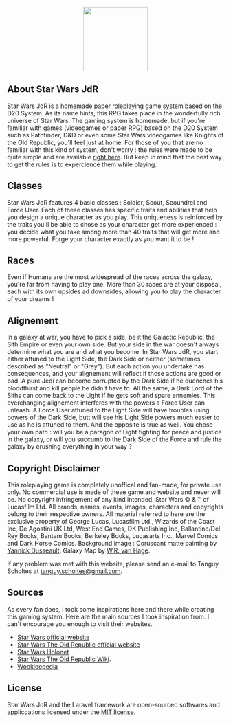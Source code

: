 <p align="center"><a href="http://tanguyscholtes.be/StarWarsJDR/" target="_blank"><img width="150"src="http://tanguyscholtes.be/StarWarsJDR/img/site-banner75.png"></a></p>

## About Star Wars JdR

Star Wars JdR is a homemade paper roleplaying game system based on the D20 System. As its name hints, this RPG takes place in the wonderfully rich universe of Star Wars.
The gaming system is homemade, but if you're familiar with games (videogames or paper RPG) based on the D20 System such as Pathfinder, D&D or even some Star Wars videogames like Knights of the Old Republic, you'll feel just at home.
For those of you that are no familiar with this kind of system, don't worry : the rules were made to be quite simple and are available [right here](http://tanguyscholtes.be/StarWarsJDR/index.php?page=start). But keep in mind that the best way to get the rules is to expercience them while playing.

## Classes

Star Wars JdR features 4 basic classes : Soldier, Scout, Scoundrel and Force User.
Each of these classes has specific traits and abilities that help you design a unique character as you play. This uniqueness is reinforced by the traits you'll be able to chose as your character get more experienced : you decide what you take among more than 40 traits that will get more and more powerful. Forge your character exactly as you want it to be !

## Races

Even if Humans are the most widespread of the races across the galaxy, you're far from having to play one. More than 30 races are at your disposal, each with its own upsides ad downsides, allowing you to play the character of your dreams !

## Alignement

In a galaxy at war, you have to pick a side, be it the Galactic Republic, the Sith Empire or even your own side. But your side in the war doesn't always determine what you are and what you become.
In Star Wars JdR, you start either attuned to the Light Side, the Dark Side or neither (sometimes described as "Neutral" or "Grey"). But each action you undertake has consequences, and your alignement will reflect if those actions are good or bad. A pure Jedi can become corrupted by the Dark Side if he quenches his bloodthirst and kill people he didn't have to. All the same, a Dark Lord of the Siths can come back to the Light if he gets soft and spare ennemies.
This everchanging alignement interferes with the powers a Force User can unleash. A Force User attuned to the Light Side will have troubles using powers of the Dark Side, butt will see his Light Side powers much easier to use as he is attuned to them. And the opposite is true as well.
You chose your own path : will you be a paragon of Light fighting for peace and justice in the galaxy, or will you succumb to the Dark Side of the Force and rule the galaxy by crushing everything in your way ?

## Copyright Disclaimer

This roleplaying game is completely unoffical and fan-made, for private use only. No commercial use is made of these game and website and never will be. No copyright infringement of any kind intended.
Star Wars © & ™ of Lucasfilm Ltd. All brands, names, events, images, characters and copyrights belong to their respective owners.
All material referred to here are the exclusive property of George Lucas, Lucasfilm Ltd., Wizards of the Coast Inc, De Agostini UK Ltd, West End Games, DK Publishing Inc, Ballantine/Del Rey Books, Bantam Books, Berkeley Books, Lucasarts Inc., Marvel Comics and Dark Horse Comics.
Background image : Coruscant matte painting by [Yannick Dusseault](http://www.dusso.com/pages/EP3/EP3main.html).
Galaxy Map by [W.R. van Hage](https://wrvh.home.xs4all.nl/galaxymap/).

If any problem was met with this website, please send an e-mail to Tanguy Scholtes at tanguy.scholtes@gmail.com.

## Sources

As every fan does, I took some inspirations here and there while creating this gaming system. Here are the main sources I took inspiration from.
I can't encourage you enough to visit their websites.

- [Star Wars official website](http://www.starwars.com/)
- [Star Wars The Old Republic official website](http://www.swtor.com/)
- [Star Wars Holonet](http://www.starwars-holonet.com/)
- [Star Wars The Old Republic Wiki](http://swtor.wikia.com/wiki/Star_Wars:_The_Old_Republic_Wiki).
- [Wookieepedia](http://starwars.wikia.com/wiki/Main_Page)

## License

Star Wars JdR and the Laravel framework are open-sourced softwares and appliccations licensed under the [MIT license](http://opensource.org/licenses/MIT).
